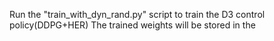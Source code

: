 Run the "train_with_dyn_rand.py" script to train the D3 control policy(DDPG+HER)
The trained weights will be stored in the
